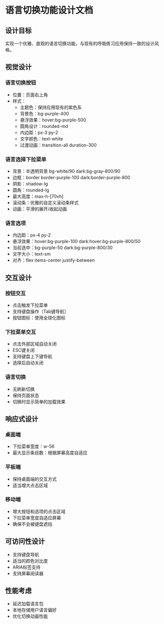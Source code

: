 # 语言切换功能设计文档

## 设计目标
实现一个优雅、直观的语言切换功能，与现有的呼吸练习应用保持一致的设计风格。

## 视觉设计

### 语言切换按钮
- 位置：页面右上角
- 样式：
  - 主题色：保持应用现有的紫色系
  - 背景色：bg-purple-400
  - 悬浮效果：hover:bg-purple-500
  - 圆角设计：rounded-md
  - 内边距：px-3 py-2
  - 文字颜色：text-white
  - 过渡动画：transition-all duration-300

### 语言选择下拉菜单
- 背景：半透明背景 bg-white/90 dark:bg-gray-800/90
- 边框：border border-purple-100 dark:border-purple-800
- 阴影：shadow-lg
- 圆角：rounded-lg
- 最大高度：max-h-[70vh]
- 滚动条：优雅的自定义滚动条样式
- 动画：平滑的展开/收起动画

### 语言选项
- 内边距：px-4 py-2
- 悬浮效果：hover:bg-purple-100 dark:hover:bg-purple-800/50
- 当前选中：bg-purple-50 dark:bg-purple-800/30
- 文字大小：text-sm
- 对齐：flex items-center justify-between

## 交互设计

### 按钮交互
- 点击触发下拉菜单
- 支持键盘操作（Tab键导航）
- 按钮图标：使用全球化图标

### 下拉菜单交互
- 点击外部区域自动关闭
- ESC键关闭
- 支持键盘上下键导航
- 选择后自动关闭

### 语言切换
- 无刷新切换
- 保持页面状态
- 切换时显示简单的加载效果

## 响应式设计

### 桌面端
- 下拉菜单宽度：w-56
- 最大显示条目数：根据屏幕高度自适应

### 平板端
- 保持桌面端的交互方式
- 适当增大点击区域

### 移动端
- 增大按钮和选项的点击区域
- 下拉菜单宽度自适应屏幕
- 确保不会被键盘遮挡

## 可访问性设计
- 支持键盘导航
- 适当的颜色对比度
- ARIA标签支持
- 支持屏幕阅读器

## 性能考虑
- 延迟加载语言包
- 本地存储用户语言偏好
- 优化切换动画性能
